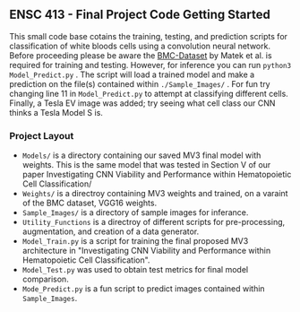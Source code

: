 ## ENSC 413 - Final Project Code Getting Started
This small code base cotains the training, testing, and prediction scripts for classification of white bloods cells using a convolution neural network. Before proceeding please be aware the [BMC-Dataset](https://wiki.cancerimagingarchive.net/pages/viewpage.action?pageId=101941770) by Matek et al. is required for training and testing. However, for inference you can run `python3 Model_Predict.py` .
The script will load a trained model and make a prediction on the file(s) contained within `./Sample_Images/` . For fun try changing line 11 in `Model_Predict.py` to attempt at classifying different cells. Finally, a Tesla EV image was added; try seeing what cell class our CNN thinks a Tesla Model S is.

### Project Layout
- `Models/` is a directory containing our saved MV3 final model with weights. This is the same model that was tested in Section V of our paper Investigating CNN Viability and Performance within Hematopoietic Cell Classification/
- `Weights/` is a directroy containing MV3 weights and trained, on a varaint of the BMC dataset, VGG16 weights.
- `Sample_Images/` is a directory of sample images for inferance. 
- `Utility_Functions` is a directroy of different scripts for pre-processing,
    augmentation, and creation of a data generator.
- `Model_Train.py` is a script for training the final proposed MV3 architecture in "Investigating CNN Viability and Performance within Hematopoietic Cell Classification".
- `Model_Test.py` was used to obtain test metrics for final model comparison.
- `Mode_Predict.py` is a fun script to predict images contained within `Sample_Images`.

